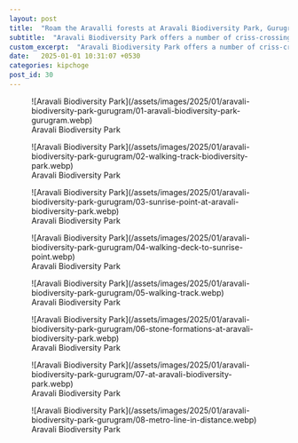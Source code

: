 ```yaml
---
layout: post
title:  "Roam the Aravalli forests at Aravali Biodiversity Park, Gurugram"
subtitle:  "Aravali Biodiversity Park offers a number of criss-crossing trails through a section of the Aravalli range"
custom_excerpt:  "Aravali Biodiversity Park offers a number of criss-crossing trails through a section of the Aravalli range"
date:   2025-01-01 10:31:07 +0530
categories: kipchoge
post_id: 30
---
```


<figure markdown="1">
![Aravali Biodiversity Park](/assets/images/2025/01/aravali-biodiversity-park-gurugram/01-aravali-biodiversity-park-gurugram.webp)
<figcaption>Aravali Biodiversity Park</figcaption>
</figure>

<figure markdown="1">
![Aravali Biodiversity Park](/assets/images/2025/01/aravali-biodiversity-park-gurugram/02-walking-track-biodiversity-park.webp)
<figcaption>Aravali Biodiversity Park</figcaption>
</figure>

<figure markdown="1">
![Aravali Biodiversity Park](/assets/images/2025/01/aravali-biodiversity-park-gurugram/03-sunrise-point-at-aravali-biodiversity-park.webp)
<figcaption>Aravali Biodiversity Park</figcaption>
</figure>

<figure markdown="1">
![Aravali Biodiversity Park](/assets/images/2025/01/aravali-biodiversity-park-gurugram/04-walking-deck-to-sunrise-point.webp)
<figcaption>Aravali Biodiversity Park</figcaption>
</figure>

<figure markdown="1">
![Aravali Biodiversity Park](/assets/images/2025/01/aravali-biodiversity-park-gurugram/05-walking-track.webp)
<figcaption>Aravali Biodiversity Park</figcaption>
</figure>

<figure markdown="1">
![Aravali Biodiversity Park](/assets/images/2025/01/aravali-biodiversity-park-gurugram/06-stone-formations-at-aravali-biodiversity-park.webp)
<figcaption>Aravali Biodiversity Park</figcaption>
</figure>

<figure markdown="1">
![Aravali Biodiversity Park](/assets/images/2025/01/aravali-biodiversity-park-gurugram/07-at-aravali-biodiversity-park.webp)
<figcaption>Aravali Biodiversity Park</figcaption>
</figure>

<figure markdown="1">
![Aravali Biodiversity Park](/assets/images/2025/01/aravali-biodiversity-park-gurugram/08-metro-line-in-distance.webp)
<figcaption>Aravali Biodiversity Park</figcaption>
</figure>
